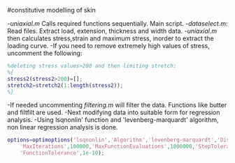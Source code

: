 #constitutive modelling of skin

-*uniaxial.m*
	Calls required functions sequentially. Main script.
-*dataselect.m*:
	Read files. Extract load, extension, thickness and width data.
-*uniaxial.m* then calculates stress,strain and maximum stress, inorder to extract the loading curve.
-If you need to remove extremely high values of stress, uncomment the following:
```matlab
%deleting stress values>200 and then limiting stretch:
%{
stress2(stress2>200)=[];
stretch2=stretch2(1:length(stress2));
%}
```
-If needed uncommenting *filtering.m* will filter the data. Functions like butter and filtfilt are used.
-Next modifying data into suitable form for regression analysis.
-Using lsqnonlin' function and 'levenberg-marquardt' algorithm, non linear regression analysis is done.
```matlab
options=optimoptions('lsqnonlin','Algorithm','levenberg-marquardt','Display','iter',...
    'MaxIterations',100000,'MaxFunctionEvaluations',1000000,'StepTolerance',1e-8,...
    'FunctionTolerance',1e-10);
```
